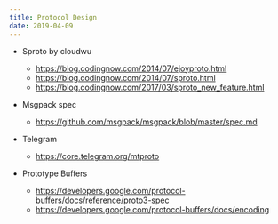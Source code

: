 ```yaml
---
title: Protocol Design
date: 2019-04-09
---
```


- Sproto by cloudwu
  - https://blog.codingnow.com/2014/07/ejoyproto.html
  - https://blog.codingnow.com/2014/07/sproto.html
  - https://blog.codingnow.com/2017/03/sproto_new_feature.html

- Msgpack spec
  - https://github.com/msgpack/msgpack/blob/master/spec.md

- Telegram
  - https://core.telegram.org/mtproto

- Prototype Buffers
  - https://developers.google.com/protocol-buffers/docs/reference/proto3-spec
  - https://developers.google.com/protocol-buffers/docs/encoding
  
